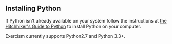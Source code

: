 ## Installing Python

If Python isn't already available on your system follow the instructions at [the Hitchhiker's Guide to Python](http://docs.python-guide.org/en/latest/starting/installation/) to install Python on your computer.

Exercism currently supports Python2.7 and Python 3.3+.
